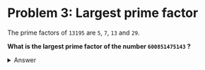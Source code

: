 # Problem 3: Largest prime factor

The prime factors of `13195` are `5`, `7`, `13` and `29`.

**What is the largest prime factor of the number `600851475143` ?**

<details>
  <summary>Answer</summary>

  ```shell
  $ python ./main.py
  ANSWER: 6857
  ```

</details>